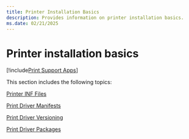 ```yaml
---
title: Printer Installation Basics
description: Provides information on printer installation basics.
ms.date: 02/21/2025
---
```


# Printer installation basics

[!include[Print Support Apps](../includes/print-support-apps.md)]

This section includes the following topics:

[Printer INF Files](printer-inf-files.md)

[Print Driver Manifests](print-driver-manifests.md)

[Print Driver Versioning](print-driver-versioning.md)

[Print Driver Packages](print-driver-packages.md)
